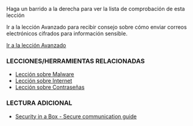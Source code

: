 [Title]: # (¿Y ahora qué?)
[Order]: # (13)

Haga un barrido a la derecha para ver la lista de comprobación de esta lección

Ir a la lección Avanzado para recibir consejo sobre cómo enviar correos electrónicos cifrados para información sensible.

[Ir a la lección Avanzado](umbrella://lesson/email/1)

### LECCIONES/HERRAMIENTAS RELACIONADAS

*   [Lección sobre Malware](umbrella://lesson/protecting-files)
*   [Lección sobre Internet](umbrella://lesson/the-internet)
*   [Lección sobre Contraseñas](umbrella://lesson/passwords)

### LECTURA ADICIONAL

*   [Security in a Box - Secure communication guide](https://securityinabox.org/en/guide/secure-communication)